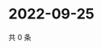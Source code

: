 # 2022-09-25

共 0 条

<!-- BEGIN WEIBO -->
<!-- 最后更新时间 Sun Sep 25 2022 19:15:17 GMT+0800 (China Standard Time) -->

<!-- END WEIBO -->
